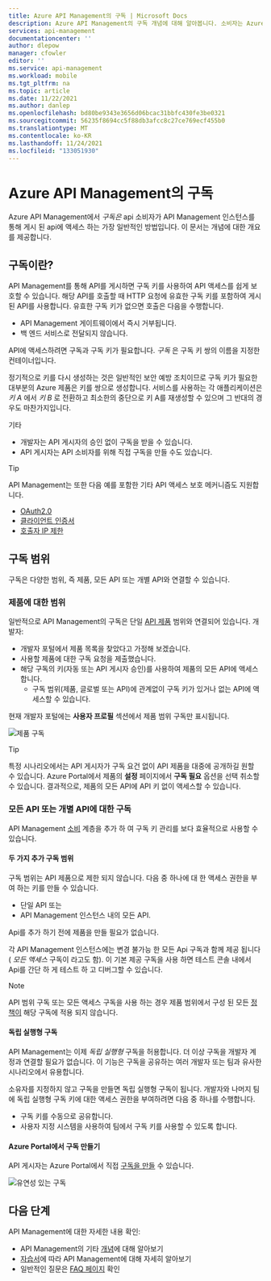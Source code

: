 ```yaml
---
title: Azure API Management의 구독 | Microsoft Docs
description: Azure API Management의 구독 개념에 대해 알아봅니다. 소비자는 Azure API Management에서 구독을 사용하 여 API에 액세스할 수 있습니다.
services: api-management
documentationcenter: ''
author: dlepow
manager: cfowler
editor: ''
ms.service: api-management
ms.workload: mobile
ms.tgt_pltfrm: na
ms.topic: article
ms.date: 11/22/2021
ms.author: danlep
ms.openlocfilehash: bd80be9343e3656d06bcac31bbfc430fe3be0321
ms.sourcegitcommit: 56235f8694cc5f88db3afcc8c27ce769ecf455b0
ms.translationtype: MT
ms.contentlocale: ko-KR
ms.lasthandoff: 11/24/2021
ms.locfileid: "133051930"
---
```

# <a name="subscriptions-in-azure-api-management"></a>Azure API Management의 구독

Azure API Management에서 *구독은* api 소비자가 API Management 인스턴스를 통해 게시 된 api에 액세스 하는 가장 일반적인 방법입니다. 이 문서는 개념에 대한 개요를 제공합니다.

## <a name="what-are-subscriptions"></a>구독이란?

API Management를 통해 API를 게시하면 구독 키를 사용하여 API 액세스를 쉽게 보호할 수 있습니다. 해당 API를 호출할 때 HTTP 요청에 유효한 구독 키를 포함하여 게시된 API를 사용합니다. 유효한 구독 키가 없으면 호출은 다음을 수행합니다.
* API Management 게이트웨이에서 즉시 거부됩니다. 
* 백 엔드 서비스로 전달되지 않습니다.

API에 액세스하려면 구독과 구독 키가 필요합니다. *구독* 은 구독 키 쌍의 이름을 지정한 컨테이너입니다. 

정기적으로 키를 다시 생성하는 것은 일반적인 보안 예방 조치이므로 구독 키가 필요한 대부분의 Azure 제품은 키를 쌍으로 생성합니다. 서비스를 사용하는 각 애플리케이션은 *키 A* 에서 *키 B* 로 전환하고 최소한의 중단으로 키 A를 재생성할 수 있으며 그 반대의 경우도 마찬가지입니다. 

기타

* 개발자는 API 게시자의 승인 없이 구독을 받을 수 있습니다. 
* API 게시자는 API 소비자를 위해 직접 구독을 만들 수도 있습니다.

> [!TIP]
> API Management는 또한 다음 예를 포함한 기타 API 액세스 보호 메커니즘도 지원합니다.
> - [OAuth2.0](api-management-howto-protect-backend-with-aad.md)
> - [클라이언트 인증서](api-management-howto-mutual-certificates-for-clients.md)
> - [호출자 IP 제한](./api-management-access-restriction-policies.md#RestrictCallerIPs)

## <a name="scope-of-subscriptions"></a>구독 범위

구독은 다양한 범위, 즉 제품, 모든 API 또는 개별 API와 연결할 수 있습니다.

### <a name="subscriptions-for-a-product"></a>제품에 대한 범위

일반적으로 API Management의 구독은 단일 [API 제품](api-management-terminology.md) 범위와 연결되어 있습니다. 개발자:
* 개발자 포털에서 제품 목록을 찾았다고 가정해 보겠습니다. 
* 사용할 제품에 대한 구독 요청을 제출했습니다. 
* 해당 구독의 키(자동 또는 API 게시자 승인)를 사용하여 제품의 모든 API에 액세스합니다. 
    * 구독 범위(제품, 글로벌 또는 API)에 관계없이 구독 키가 있거나 없는 API에 액세스할 수 있습니다.

현재 개발자 포털에는 **사용자 프로필** 섹션에서 제품 범위 구독만 표시됩니다. 

![제품 구독](./media/api-management-subscriptions/product-subscription.png)

> [!TIP]
> 특정 시나리오에서는 API 게시자가 구독 요건 없이 API 제품을 대중에 공개하길 원할 수 있습니다. Azure Portal에서 제품의 **설정** 페이지에서 **구독 필요** 옵션을 선택 취소할 수 있습니다. 결과적으로, 제품의 모든 API에 API 키 없이 액세스할 수 있습니다.

### <a name="subscriptions-for-all-apis-or-an-individual-api"></a>모든 API 또는 개별 API에 대한 구독

API Management [소비](https://aka.ms/apimconsumptionblog) 계층을 추가 하 여 구독 키 관리를 보다 효율적으로 사용할 수 있습니다. 

#### <a name="two-more-subscription-scopes"></a>두 가지 추가 구독 범위

구독 범위는 API 제품으로 제한 되지 않습니다. 다음 중 하나에 대 한 액세스 권한을 부여 하는 키를 만들 수 있습니다.
* 단일 API 또는 
* API Management 인스턴스 내의 모든 API. 

Api를 추가 하기 전에 제품을 만들 필요가 없습니다. 

각 API Management 인스턴스에는 변경 불가능 한 모든 Api 구독과 함께 제공 됩니다 ( *모든 액세스* 구독이 라고도 함). 이 기본 제공 구독을 사용 하면 테스트 콘솔 내에서 Api를 간단 하 게 테스트 하 고 디버그할 수 있습니다.

> [!NOTE]
> API 범위 구독 또는 모든 액세스 구독을 사용 하는 경우 제품 범위에서 구성 된 모든 [정책이](api-management-howto-policies.md) 해당 구독에 적용 되지 않습니다.

#### <a name="standalone-subscriptions"></a>독립 실행형 구독

API Management는 이제 *독립 실행형* 구독을 허용합니다. 더 이상 구독을 개발자 계정과 연결할 필요가 없습니다. 이 기능은 구독을 공유하는 여러 개발자 또는 팀과 유사한 시나리오에서 유용합니다.

소유자를 지정하지 않고 구독을 만들면 독립 실행형 구독이 됩니다. 개발자와 나머지 팀에 독립 실행형 구독 키에 대한 액세스 권한을 부여하려면 다음 중 하나를 수행합니다.
* 구독 키를 수동으로 공유합니다.
* 사용자 지정 시스템을 사용하여 팀에서 구독 키를 사용할 수 있도록 합니다.

#### <a name="creating-subscriptions-in-azure-portal"></a>Azure Portal에서 구독 만들기

API 게시자는 Azure Portal에서 직접 [구독을 만들](api-management-howto-create-subscriptions.md) 수 있습니다.

![유연성 있는 구독](./media/api-management-subscriptions/flexible-subscription.png)

## <a name="next-steps"></a>다음 단계
API Management에 대한 자세한 내용 확인:

+ API Management의 기타 [개념](api-management-terminology.md)에 대해 알아보기
+ [자습서](import-and-publish.md)에 따라 API Management에 대해 자세히 알아보기
+ 일반적인 질문은 [FAQ 페이지](api-management-faq.yml) 확인
